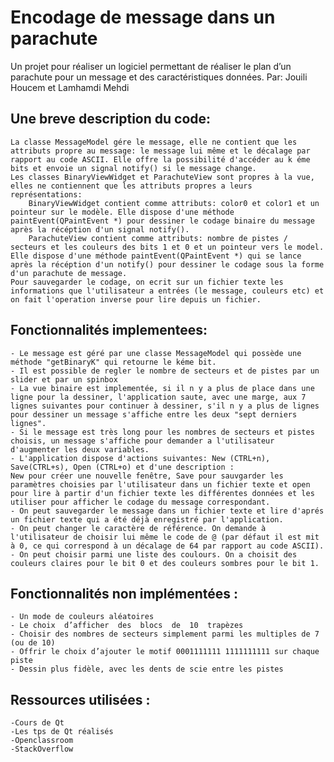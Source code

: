 # Encodage de message dans un parachute

Un projet pour réaliser un logiciel permettant de réaliser le plan d’un parachute pour un message et des caractéristiques données.
Par: Jouili Houcem et Lamhamdi Mehdi


## Une breve description du code:
	La classe MessageModel gére le message, elle ne contient que les attributs propre au message: le message lui même et le décalage par rapport au code ASCII. Elle offre la possibilité d'accéder au k éme bits et envoie un signal notify() si le message change.
	Les classes BinaryViewWidget et ParachuteView sont propres à la vue, elles ne contiennent que les attributs propres a leurs représentations: 
		BinaryViewWidget contient comme attributs: color0 et color1 et un pointeur sur le modèle. Elle dispose d'une méthode paintEvent(QPaintEvent *) pour dessiner le codage binaire du message après la récéption d'un signal notify().
		ParachuteView contient comme attributs: nombre de pistes / secteurs et les couleurs des bits 1 et 0 et un pointeur vers le model. Elle dispose d'une méthode paintEvent(QPaintEvent *) qui se lance après la récéption d'un notify() pour dessiner le codage sous la forme d'un parachute de message.
	Pour sauvegarder le codage, on ecrit sur un fichier texte les informations que l'utilisateur a entrées (le message, couleurs etc) et on fait l'operation inverse pour lire depuis un fichier.
## Fonctionnalités implementees: 
	- Le message est géré par une classe MessageModel qui possède une méthode "getBinaryK" qui retourne le kéme bit.
	- Il est possible de regler le nombre de secteurs et de pistes par un slider et par un spinbox
	- La vue binaire est implementée, si il n y a plus de place dans une ligne pour la dessiner, l'application saute, avec une marge, aux 7 lignes suivantes pour continuer à dessiner, s'il n y a plus de lignes pour dessiner un message s'affiche entre les deux "sept derniers lignes".
	- Si le message est très long pour les nombres de secteurs et pistes choisis, un message s'affiche pour demander a l'utilisateur d'augmenter les deux variables.
	- L'application dispose d'actions suivantes: New (CTRL+n), Save(CTRL+s), Open (CTRL+o) et d'une description : 
	New pour créer une nouvelle fenêtre, Save pour sauvgarder les paramètres choisies par l'utilisateur dans un fichier texte et open pour lire à partir d'un fichier texte les différentes données et les utiliser pour afficher le codage du message correspondant.
	- On peut sauvegarder le message dans un fichier texte et lire d'aprés un fichier texte qui a été déjà enregistré par l'application.
	- On peut changer le caractère de référence. On demande à l'utilisateur de choisir lui même le code de @ (par défaut il est mit à 0, ce qui correspond à un décalage de 64 par rapport au code ASCII).
	- On peut choisir parmi une liste des coulours. On a choisit des couleurs claires pour le bit 0 et des couleurs sombres pour le bit 1.
## Fonctionnalités non implémentées :
	- Un mode de couleurs aléatoires 
	- Le choix  d’afficher  des  blocs  de  10  trapèzes 
	- Choisir des nombres de secteurs simplement parmi les multiples de 7 (ou de 10)
	- Offrir le choix d’ajouter le motif 0001111111 1111111111 sur chaque piste
	- Dessin plus fidèle, avec les dents de scie entre les pistes

## Ressources utilisées : 
	-Cours de Qt
	-Les tps de Qt réalisés
	-Openclassroom
	-StackOverflow